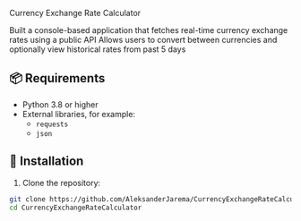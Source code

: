 Currency Exchange Rate Calculator

Built a console-based application that fetches real-time currency exchange rates using a public API
Allows users to convert between currencies and optionally view historical rates from past 5 days

## 📦 Requirements

- Python 3.8 or higher  
- External libraries, for example:
  - `requests`
  - `json`

## 🚀 Installation

1. Clone the repository:

```bash
git clone https://github.com/AleksanderJarema/CurrencyExchangeRateCalculator.git
cd CurrencyExchangeRateCalculator
